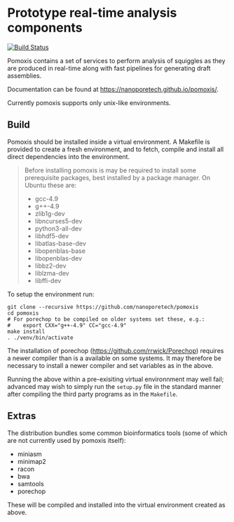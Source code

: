 Prototype real-time analysis components
=======================================

[![Build Status](https://travis-ci.org/nanoporetech/pomoxis.svg?branch=master)](https://travis-ci.org/nanoporetech/pomoxis)

Pomoxis contains a set of services to perform analysis of squiggles as they are
produced in real-time along with fast pipelines for generating draft assemblies.

Documentation can be found at https://nanoporetech.github.io/pomoxis/.

Currently pomoxis supports only unix-like environments. 

Build
-----

Pomoxis should be installed inside a virtual environment. A Makefile is
provided to create a fresh environment, and to fetch, compile and install
all direct dependencies into the environment.

> Before installing pomoxis is may be required to install some prerequisite
> packages, best installed by a package manager. On Ubuntu these are:
> * gcc-4.9
> * g++-4.9
> * zlib1g-dev
> * libncurses5-dev
> * python3-all-dev
> * libhdf5-dev
> * libatlas-base-dev
> * libopenblas-base
> * libopenblas-dev
> * libbz2-dev
> * liblzma-dev
> * libffi-dev

To setup the environment run:

    git clone --recursive https://github.com/nanoporetech/pomoxis
    cd pomoxis
    # For porechop to be compiled on older systems set these, e.g.:
    #    export CXX="g++-4.9" CC="gcc-4.9"
    make install
    . ./venv/bin/activate

The installation of porechop (https://github.com/rrwick/Porechop)
requires a newer compiler than is a available on some systems. It may therefore
be necessary to install a newer compiler and set variables as in the above.

Running the above within a pre-exisiting virtual environnment may well fail;
advanced may wish to simply run the `setup.py` file in the standard manner
after compiling the third party programs as in the `Makefile`.


Extras
------

The distribution bundles some common bioinformatics tools (some of which are not
currently used by pomoxis itself):

* miniasm
* minimap2
* racon
* bwa
* samtools
* porechop

These will be compiled and installed into the virtual environment created as above.
